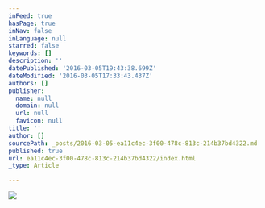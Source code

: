 ```yaml
---
inFeed: true
hasPage: true
inNav: false
inLanguage: null
starred: false
keywords: []
description: ''
datePublished: '2016-03-05T19:43:38.699Z'
dateModified: '2016-03-05T17:33:43.437Z'
authors: []
publisher:
  name: null
  domain: null
  url: null
  favicon: null
title: ''
author: []
sourcePath: _posts/2016-03-05-ea11c4ec-3f00-478c-813c-214b37bd4322.md
published: true
url: ea11c4ec-3f00-478c-813c-214b37bd4322/index.html
_type: Article

---
```

![](https://the-grid-user-content.s3-us-west-2.amazonaws.com/09f5dd20-6c86-4b35-9bd6-393f3de03dcb.png)